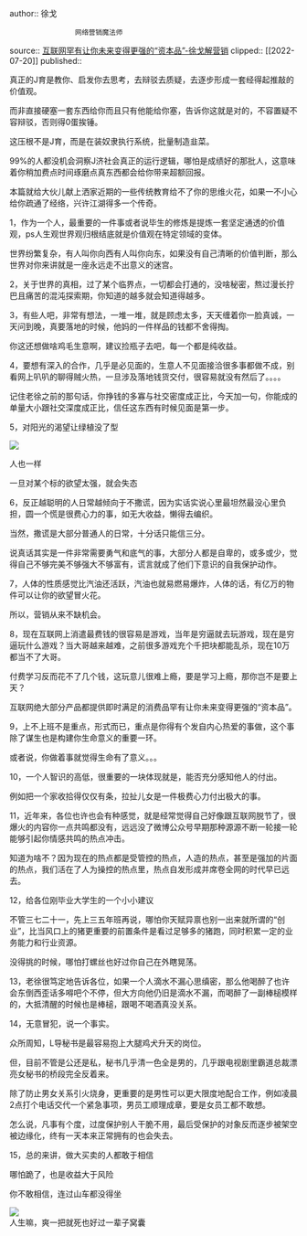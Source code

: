 author:: 徐戈
                
                    网络营销魔法师
source:: [互联网罕有让你未来变得更强的“资本品”-徐戈解营销](https://www.xugeblog.com/archives/7328)
clipped:: [[2022-07-20]]
published:: 

真正的J育是教你、启发你去思考，去辩驳去质疑，去逐步形成一套经得起推敲的价值观。

而非直接硬塞一套东西给你而且只有他能给你塞，告诉你这就是对的，不容置疑不容辩驳，否则得0蛋挨锤。

这压根不是J育，而是在装奴隶执行系统，批量制造韭菜。

99%的人都没机会洞察J济社会真正的运行逻辑，哪怕是成绩好的那批人，这意味着你稍加费点时间琢磨点真东西都会给你带来超额回报。

本篇就给大伙儿献上洒家近期的一些传统教育给不了你的思维火花，如果一不小心给你疏通了经络，兴许江湖得多一个传奇。

1，作为一个人，最重要的一件事或者说毕生的修炼是提炼一套坚定通透的价值观，ps人生观世界观归根结底就是价值观在特定领域的变体。

世界纷繁复杂，有人叫你向西有人叫你向东，如果没有自己清晰的价值判断，那么世界对你来讲就是一座永远走不出意义的迷宫。

2，关于世界的真相，过了某个临界点，一切都会打通的，没啥秘密，熬过漫长拧巴且痛苦的混沌探索期，你知道的越多就会知道得越多。

3，有些人吧，非常有想法，一堆一堆，就是顾虑太多，天天缠着你一脸真诚，一天问到晚，真要落地的时候，他妈的一件样品的钱都不舍得掏。

你这还想做啥鸡毛生意啊，建议捡瓶子去吧，每一个都是纯收益。

4，要想有深入的合作，几乎是必见面的，生意人不见面接洽很多事都做不成，别看网上叭叭的聊得贼火热，一旦涉及落地钱货交付，很容易就没有然后了。。。。

记住老徐之前的那句话，你挣钱的多寡与社交密度成正比，今天加一句，你能成的单量大小跟社交深度成正比，信任这东西有时候见面是第一步。

5，对阳光的渴望让绿植没了型

![](https://www.xugeblog.com/wp-content/uploads/2022/07/%E7%BB%BF%E6%A4%8D.png)

人也一样

一旦对某个标的欲望太强，就会失态

6，反正越聪明的人日常越倾向于不撒谎，因为实话实说心里最坦然最没心里负担，圆一个慌是很费心力的事，如无大收益，懒得去编织。

当然，撒谎是大部分普通人的日常，十分话只能信三分。

说真话其实是一件非常需要勇气和底气的事，大部分人都是自卑的，或多或少，觉得自己不够完美不够强大不够富有，谎言就成了他们下意识的自我保护动作。

7，人体的性质感觉比汽油还活跃，汽油也就易燃易爆炸，人体的话，有亿万的物件可以让你的欲望冒火花。

所以，营销从来不缺机会。

8，现在互联网上消遣最费钱的很容易是游戏，当年是穷逼就去玩游戏，现在是穷逼玩什么游戏？当大哥越来越难，之前很多游戏充个千把块都能乱杀，现在10万都当不了大哥。

付费学习反而花不了几个钱，这玩意儿很难上瘾，要是学习上瘾，那你岂不是要上天？

互联网绝大部分产品都提供即时满足的消费品罕有让你未来变得更强的“资本品”。

9，上不上班不是重点，形式而已，重点是你得有个发自内心热爱的事做，这个事除了谋生也是构建你生命意义的重要一环。

或者说，你做着事就觉得生命有了意义。。。

10，一个人智识的高低，很重要的一块体现就是，能否充分感知他人的付出。

例如把一个家收拾得仅仅有条，拉扯儿女是一件极费心力付出极大的事。

11，近年来，各位也许也会有种感觉，就是经常觉得自己好像跟互联网脱节了，很爆火的内容你一点共鸣都没有，远远没了微博公众号早期那种源源不断一轮接一轮能够引起你情感共鸣的热点冲击。

知道为啥不？因为现在的热点都是受管控的热点，人造的热点，甚至是强加的片面的热点，我们活在了人为操控的热点里，热点自发形成并席卷全网的时代早已远去。

12，给各位刚毕业大学生的一个小小建议

不管三七二十一，先上三五年班再说，哪怕你天赋异禀也别一出来就所谓的“创业”，比当风口上的猪更重要的前置条件是看过足够多的猪跑，同时积累一定的业务能力和行业资源。

没得挑的时候，哪怕打螺丝也好过你自己在外瞎晃荡。

13，老徐很笃定地告诉各位，如果一个人滴水不漏心思缜密，那么他喝醉了也许会东倒西歪话多嘚吧个不停，但大方向他仍旧是滴水不漏，而喝醉了一副棒槌模样的，大抵清醒的时候也是棒槌，跟喝不喝酒真没关系。

14，无意冒犯，说一个事实。

众所周知，L导秘书是最容易抱上大腿鸡犬升天的岗位。

但，目前不管是公还是私，秘书几乎清一色全是男的，几乎跟电视剧里霸道总裁漂亮女秘书的桥段完全反着来。

除了防止男女关系引火烧身，更重要的是男性可以更大限度地配合工作，例如凌晨2点打个电话交代一个紧急事项，男员工顺理成章，要是女员工都不敢想。

怎么说，凡事有个度，过度保护别人干脆不用，最后受保护的对象反而逐步被架空被边缘化，终有一天本来正常拥有的也会失去。

15，总的来讲，做大买卖的人都敢于相信

哪怕跪了，也是收益大于风险

你不敢相信，连过山车都没得坐

![](https://www.xugeblog.com/wp-content/uploads/2022/07/%E7%88%BD%E4%B8%80%E6%8A%8A.png)  
人生嘛，爽一把就死也好过一辈子窝囊